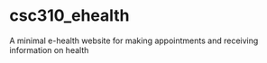 # csc310_ehealth
A minimal e-health website for making appointments and receiving information on health
